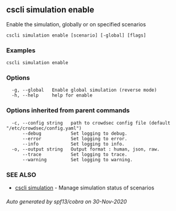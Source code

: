 ## cscli simulation enable

Enable the simulation, globally or on specified scenarios

```
cscli simulation enable [scenario] [-global] [flags]
```

### Examples

```
cscli simulation enable
```

### Options

```
  -g, --global   Enable global simulation (reverse mode)
  -h, --help     help for enable
```

### Options inherited from parent commands

```
  -c, --config string   path to crowdsec config file (default "/etc/crowdsec/config.yaml")
      --debug           Set logging to debug.
      --error           Set logging to error.
      --info            Set logging to info.
  -o, --output string   Output format : human, json, raw.
      --trace           Set logging to trace.
      --warning         Set logging to warning.
```

### SEE ALSO

* [cscli simulation](cscli_simulation.md)	 - Manage simulation status of scenarios

###### Auto generated by spf13/cobra on 30-Nov-2020
